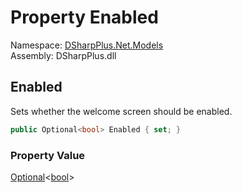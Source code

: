 # Property Enabled

Namespace: [DSharpPlus.Net.Models](DSharpPlus.Net.Models.md)  
Assembly: DSharpPlus.dll

## <a id="DSharpPlus_Net_Models_WelcomeScreenEditModel_Enabled"></a>Enabled

Sets whether the welcome screen should be enabled.

```csharp
public Optional<bool> Enabled { set; }
```

### Property Value

[Optional](DSharpPlus.Entities.Optional\-1.md)<[bool](https://learn.microsoft.com/dotnet/api/system.boolean)\>

